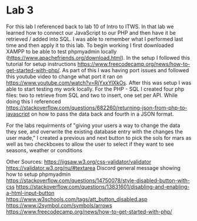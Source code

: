 # Lab 3
For this lab I referenced back to lab 10 of Intro to ITWS. In that lab we learned how to connect our JavaScript to our PHP and then have it be retrieved / added into SQL. I was able to remember what I performed last time and then apply it to this lab. To begin working I first downloaded XAMPP to be able to test phpmyadmin locally (https://www.apachefriends.org/download.html). In the setup I followed this tutorial for setup instructions https://www.freecodecamp.org/news/how-to-get-started-with-php/. As part of this I was having port issues and followed this youtube video to change what port it ran on https://www.youtube.com/watch?v=RjYxxYlXkOs. After this was setup I was able to start testing my work locally. For the PHP - SQL I created four php files: two to retrieve from SQL and two to insert, one set per API. While doing this I referenced https://stackoverflow.com/questions/682260/returning-json-from-php-to-javascript on how to pass the data back and fourth in a JSON format. 

For the labs requirments of "giving your users a way to change the data they see, and overwrite the existing database entry with the changes the user made," I created a previous and next button to pick the sols for mars as well as two checkboxes to allow the user to select if they want to see seasons, weather or conditions

Other Sources:
https://jigsaw.w3.org/css-validator/validator
https://validator.w3.org/nu/#textarea
Discord general message showing how to setup phpmyadmin
https://stackoverflow.com/questions/14750078/style-disabled-button-with-css
https://stackoverflow.com/questions/13831601/disabling-and-enabling-a-html-input-button
https://www.w3schools.com/tags/att_button_disabled.asp
https://www.i2symbol.com/symbols/arrows 
https://www.freecodecamp.org/news/how-to-get-started-with-php/

